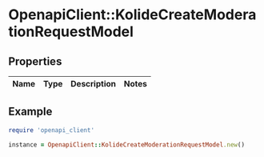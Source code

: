 # OpenapiClient::KolideCreateModerationRequestModel

## Properties

| Name | Type | Description | Notes |
| ---- | ---- | ----------- | ----- |

## Example

```ruby
require 'openapi_client'

instance = OpenapiClient::KolideCreateModerationRequestModel.new()
```

